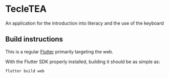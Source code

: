 # TecleTEA

An application for the introduction into literacy and the use of the keyboard

## Build instructions

This is a regular [Flutter](https://flutter.dev/) primarily targeting the web.

With the Flutter SDK properly installed, building it should be as simple as:

```
flutter build web
```

